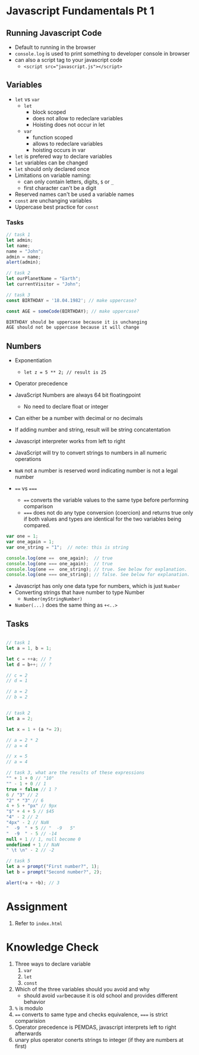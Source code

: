 # Javascript Fundamentals Pt 1

## Running Javascript Code
* Default to running in the browser
* `console.log` is used to print something to developer console in browser
* can also a script tag to your javascript code
    * `<script src="javascript.js"></script>`

## Variables
* `let` vs `var`
    * `let`
        * block scoped
        * does not allow to redeclare variables
        * Hoisting does not occur in let
    * `var`
        * function scoped
        * allows to redeclare variables
        * hoisting occurs in var
* `let` is prefered way to declare variables
* `let` variables can be changed
* `let` should only declared once
* Limitations on variable naming:
    * can only contain letters, digits, `$` or `_`
    * first character can't be a digit
* Reserved names can't be used a variable names
* `const` are unchanging variables
* Uppercase best practice for `const`

### Tasks
```javascript
// task 1
let admin;
let name;
name = "John";
admin = name;
alert(admin);

// task 2
let ourPlanetName = "Earth";
let currentVisitor = "John";

// task 3
const BIRTHDAY = '18.04.1982'; // make uppercase?

const AGE = someCode(BIRTHDAY); // make uppercase?

BIRTHDAY should be uppercase because it is unchanging
AGE should not be uppercase because it will change

```

## Numbers
* Exponentiation
    * `let z = 5 ** 2; // result is 25`
* Operator precedence
* JavaScript Numbers are always 64 bit floatingpoint
    * No need to declare float or integer
* Can either be a number with decimal or no decimals
* If adding number and string, result will be string concatentation
* Javascript interpreter works from left to right
* JavaScript will try to convert strings to numbers in all numeric operations
* `NaN` not a number is reserved word indicating number is not a legal number

* `==` vs `===`
    * `==` converts the variable values to the same type before performing comparison
    * `===` does not do any type conversion (coercion) and returns true only if both values and types are identical for the two variables being compared.

```javascript
var one = 1;
var one_again = 1;
var one_string = "1";  // note: this is string

console.log(one ==  one_again);  // true
console.log(one === one_again);  // true
console.log(one ==  one_string); // true. See below for explanation.
console.log(one === one_string); // false. See below for explanation.

```

* Javascript has only one data type for numbers, which is just `Number`
* Converting strings that have number to type Number
    * `Number(myStringNumber)`
* `Number(...)` does the same thing as `+<..>`

## Tasks

```javascript

// task 1
let a = 1, b = 1;

let c = ++a; // ?
let d = b++; // ?

// c = 2
// d = 1

// a = 2
// b = 2


// task 2
let a = 2;

let x = 1 + (a *= 2);

// a = 2 * 2
// a = 4

// x = 5
// a = 4

// task 3, what are the results of these expressions
"" + 1 + 0 // "10"
"" - 1 + 0 // 1
true + false // 1 ?
6 / "3" // 2
"2" * "3" // 6
4 + 5 + "px" // 9px
"$" + 4 + 5 // $45
"4" - 2 // 2
"4px" - 2 // NaN
"  -9  " + 5 // "  -9   5" 
"  -9  " - 5 // -14
null + 1 // 1, null become 0
undefined + 1 // NaN
" \t \n" - 2 // -2

// task 5
let a = prompt("First number?", 1);
let b = prompt("Second number?", 2);

alert(+a + +b); // 3

```
# Assignment

1. Refer to `index.html`

# Knowledge Check

1. Three ways to declare variable
    1. `var`
    2. `let`
    3. `const`
2. Which of the three variables should you avoid and why
    * should avoid `var`because it is old school and provides different behavior
3. `%` is modulo
4. `==` converts to same type and checks equivalence, `===` is strict comparision
5. Operator precedence is PEMDAS, javascript interprets left to right afterwards
6. unary plus operator conerts strings to integer (if they are numbers at first)